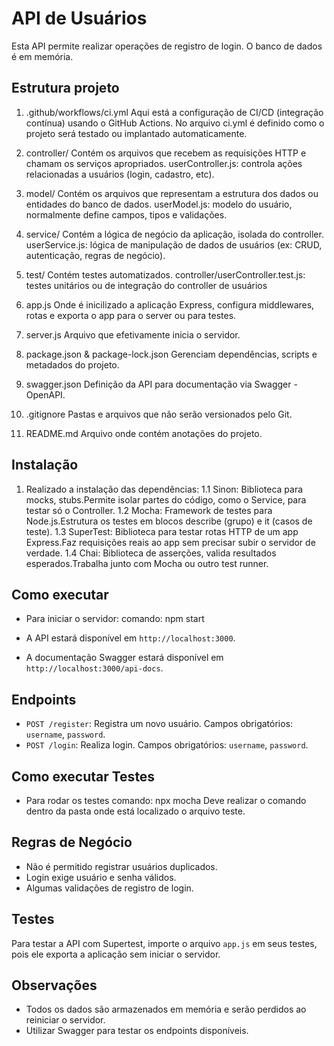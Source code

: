 # API de Usuários

 Esta API permite realizar operações de registro de login.
 O banco de dados é em memória.

 ## Estrutura projeto

1. .github/workflows/ci.yml
Aqui está a configuração de CI/CD (integração contínua) usando o GitHub Actions. No arquivo ci.yml é definido como o projeto será testado ou implantado automaticamente. 

2. controller/
Contém os arquivos que recebem as requisições HTTP e chamam os serviços apropriados.
userController.js: controla ações relacionadas a usuários (login, cadastro, etc).

3. model/
Contém os arquivos que representam a estrutura dos dados ou entidades do banco de dados.
userModel.js: modelo do usuário, normalmente define campos, tipos e validações.

4. service/
Contém a lógica de negócio da aplicação, isolada do controller.
userService.js: lógica de manipulação de dados de usuários (ex: CRUD, autenticação, regras de negócio).

5. test/
Contém testes automatizados.
controller/userController.test.js: testes unitários ou de integração do controller de usuários

6. app.js
Onde é inicilizado a aplicação Express, configura middlewares, rotas e exporta o app para o server ou para testes.

7. server.js
Arquivo que efetivamente inicia o servidor.

8. package.json & package-lock.json
Gerenciam dependências, scripts e metadados do projeto.

9. swagger.json
Definição da API para documentação via Swagger - OpenAPI.

10. .gitignore
Pastas e arquivos que não serão versionados pelo Git.

11. README.md
Arquivo onde contém anotações do projeto.


## Instalação
1. Realizado a instalação das dependências:
    1.1 Sinon: Biblioteca para mocks, stubs.Permite isolar partes do código, como o Service, para testar só o Controller.
    1.2 Mocha: Framework de testes para Node.js.Estrutura os testes em blocos describe (grupo) e it (casos de teste).
    1.3 SuperTest: Biblioteca para testar rotas HTTP de um app Express.Faz requisições reais ao app sem precisar subir o servidor de verdade.
    1.4 Chai: Biblioteca de asserções, valida resultados esperados.Trabalha junto com Mocha ou outro test runner.


## Como executar

- Para iniciar o servidor:
   comando:  npm start

- A API estará disponível em `http://localhost:3000`.
- A documentação Swagger estará disponível em `http://localhost:3000/api-docs`.

## Endpoints

- `POST /register`: Registra um novo usuário. Campos obrigatórios: `username`, `password`.
- `POST /login`: Realiza login. Campos obrigatórios: `username`, `password`.


## Como executar Testes

- Para rodar os testes
  comando: npx mocha 
Deve realizar o comando dentro da pasta onde está localizado o arquivo teste.


## Regras de Negócio

- Não é permitido registrar usuários duplicados.
- Login exige usuário e senha válidos.
- Algumas validações de registro de login.


## Testes

Para testar a API com Supertest, importe o arquivo `app.js` em seus testes, pois ele exporta a aplicação sem iniciar o servidor.

## Observações

- Todos os dados são armazenados em memória e serão perdidos ao reiniciar o servidor.
- Utilizar Swagger para testar os endpoints disponíveis.
